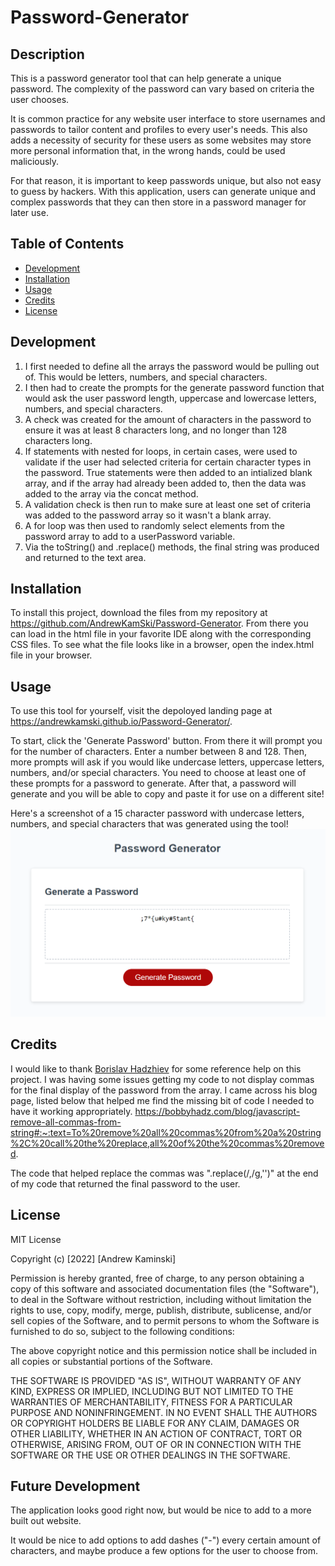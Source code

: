 # Password-Generator

## Description

This is a password generator tool that can help generate a unique password. The complexity of the password can vary based on criteria the user chooses.

It is common practice for any website user interface to store usernames and passwords to tailor content and profiles to every user's needs. This also 
adds a necessity of security for these users as some websites may store more personal information that, in the wrong hands, could be used maliciously.

For that reason, it is important to keep passwords unique, but also not easy to guess by hackers. With this application, users can generate unique and 
complex passwords that they can then store in a password manager for later use.

## Table of Contents

- [Development](#development)
- [Installation](#installation)
- [Usage](#usage)
- [Credits](#credits)
- [License](#license)

## Development

1. I first needed to define all the arrays the password would be pulling out of. This would be letters, numbers, and special characters.
2. I then had to create the prompts for the generate password function that would ask the user password length, uppercase and lowercase letters, numbers, 
and special characters.
3. A check was created for the amount of characters in the password to ensure it was at least 8 characters long, and no longer than 128 characters long.
4. If statements with nested for loops, in certain cases, were used to validate if the user had selected criteria for certain character types in the password. 
True statements were then added to an intialized blank array, and if the array had already been added to, then the data was added to the array via the concat 
method.
5. A validation check is then run to make sure at least one set of criteria was added to the password array so it wasn't a blank array.
6. A for loop was then used to randomly select elements from the password array to add to a userPassword variable.
7. Via the toString() and .replace() methods, the final string was produced and returned to the text area.

## Installation

To install this project, download the files from my repository at https://github.com/AndrewKamSki/Password-Generator. From there you can load in the html 
file in your favorite IDE along with the corresponding CSS files. To see what the file looks like in a browser, open the index.html file in your browser.

## Usage

To use this tool for yourself, visit the depoloyed landing page at https://andrewkamski.github.io/Password-Generator/.

To start, click the 'Generate Password' button. From there it will prompt you for the number of characters. Enter a number between 8 and 128.
Then, more prompts will ask if you would like undercase letters, uppercase letters, numbers, and/or special characters. You need to choose at least one 
of these prompts for a password to generate. After that, a password will generate and you will be able to copy and paste it for use on a different site!

Here's a screenshot of a 15 character password with undercase letters, numbers, and special characters that was generated using the tool!
![Randomly Generated Password](Generated-Password.png)

## Credits

I would like to thank [Borislav Hadzhiev](https://github.com/bobbyhadz) for some reference help on this project.  I was having some issues getting my code to 
not display commas for the final display of the password from the array. I came across his blog page, listed below that helped me find the missing bit of code
I needed to have it working appropriately. 
https://bobbyhadz.com/blog/javascript-remove-all-commas-from-string#:~:text=To%20remove%20all%20commas%20from%20a%20string%2C%20call%20the%20replace,all%20of%20the%20commas%20removed.

The code that helped replace the commas was ".replace(/,/g,'')" at the end of my code that returned the final password to the user.

## License
MIT License

Copyright (c) [2022] [Andrew Kaminski]

Permission is hereby granted, free of charge, to any person obtaining a copy
of this software and associated documentation files (the "Software"), to deal
in the Software without restriction, including without limitation the rights
to use, copy, modify, merge, publish, distribute, sublicense, and/or sell
copies of the Software, and to permit persons to whom the Software is
furnished to do so, subject to the following conditions:

The above copyright notice and this permission notice shall be included in all
copies or substantial portions of the Software.

THE SOFTWARE IS PROVIDED "AS IS", WITHOUT WARRANTY OF ANY KIND, EXPRESS OR
IMPLIED, INCLUDING BUT NOT LIMITED TO THE WARRANTIES OF MERCHANTABILITY,
FITNESS FOR A PARTICULAR PURPOSE AND NONINFRINGEMENT. IN NO EVENT SHALL THE
AUTHORS OR COPYRIGHT HOLDERS BE LIABLE FOR ANY CLAIM, DAMAGES OR OTHER
LIABILITY, WHETHER IN AN ACTION OF CONTRACT, TORT OR OTHERWISE, ARISING FROM,
OUT OF OR IN CONNECTION WITH THE SOFTWARE OR THE USE OR OTHER DEALINGS IN THE
SOFTWARE.

## Future Development

The application looks good right now, but would be nice to add to a more built out website. 

It would be nice to add options to add dashes ("-") every certain amount of characters, and maybe produce a few options for the user to choose from.